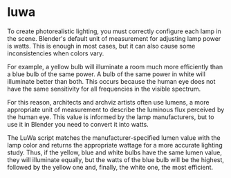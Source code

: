 # luwa

To create photorealistic lighting, you must correctly configure each lamp in the scene. Blender's default unit of measurement for adjusting lamp power is watts. This is enough in most cases, but it can also cause some inconsistencies when colors vary.

For example, a yellow bulb will illuminate a room much more efficiently than a blue bulb of the same power. A bulb of the same power in white will illuminate better than both. This occurs because the human eye does not have the same sensitivity for all frequencies in the visible spectrum.

For this reason, architects and archviz artists often use lumens, a more appropriate unit of measurement to describe the luminous flux perceived by the human eye. This value is informed by the lamp manufacturers, but to use it in Blender you need to convert it into watts.

The LuWa script matches the manufacturer-specified lumen value with the lamp color and returns the appropriate wattage for a more accurate lighting study. Thus, if the yellow, blue and white bulbs have the same lumen value, they will illuminate equally, but the watts of the blue bulb will be the highest, followed by the yellow one and, finally, the white one, the most efficient.
